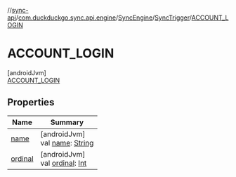 //[sync-api](../../../../../index.md)/[com.duckduckgo.sync.api.engine](../../../index.md)/[SyncEngine](../../index.md)/[SyncTrigger](../index.md)/[ACCOUNT_LOGIN](index.md)

# ACCOUNT_LOGIN

[androidJvm]\
[ACCOUNT_LOGIN](index.md)

## Properties

| Name | Summary |
|---|---|
| [name](../../../-syncable-data-persister/-sync-conflict-resolution/-t-i-m-e-s-t-a-m-p/index.md#-372974862%2FProperties%2F414053090) | [androidJvm]<br>val [name](../../../-syncable-data-persister/-sync-conflict-resolution/-t-i-m-e-s-t-a-m-p/index.md#-372974862%2FProperties%2F414053090): [String](https://kotlinlang.org/api/latest/jvm/stdlib/kotlin/-string/index.html) |
| [ordinal](../../../-syncable-data-persister/-sync-conflict-resolution/-t-i-m-e-s-t-a-m-p/index.md#-739389684%2FProperties%2F414053090) | [androidJvm]<br>val [ordinal](../../../-syncable-data-persister/-sync-conflict-resolution/-t-i-m-e-s-t-a-m-p/index.md#-739389684%2FProperties%2F414053090): [Int](https://kotlinlang.org/api/latest/jvm/stdlib/kotlin/-int/index.html) |
